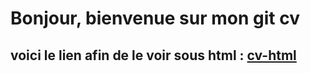 # Bonjour, bienvenue sur mon git cv

## voici le lien afin de le voir sous html : [cv-html](https://maxdaspro.github.io/cv-html-css/blob/master/index.html)
